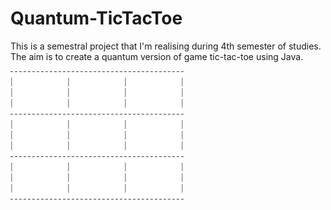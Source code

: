 # Quantum-TicTacToe
This is a semestral project that I'm realising during 4th semester of studies. The aim is to create a quantum version of game tic-tac-toe using Java.


![Screenshot](ezgif.com-gif-maker.gif)
